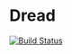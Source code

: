 # Dread

[![Build Status](https://travis-ci.org/DamirSvrtan/dread.svg?branch=master)](https://travis-ci.org/DamirSvrtan/dread)